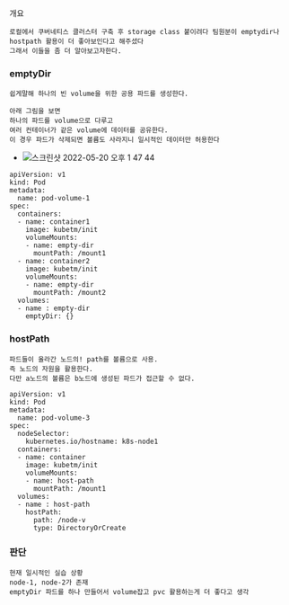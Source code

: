 개요 
```
로컬에서 쿠버네티스 클러스터 구축 후 storage class 붙이려다 팀원분이 emptydir나 hostpath 활용이 더 좋아보인다고 해주셨다
그래서 이들을 좀 더 알아보고자한다.
```

### emptyDir
```
쉽게말해 하나의 빈 volume을 위한 공용 파드를 생성한다.

아래 그림을 보면 
하나의 파드를 volume으로 다루고
여러 컨테이너가 같은 volume에 데이터를 공유한다.
이 경우 파드가 삭제되면 볼륨도 사라지니 일시적인 데이터만 허용한다
```
- ![스크린샷 2022-05-20 오후 1 47 44](https://user-images.githubusercontent.com/62214428/169452558-95b27f01-b7de-4121-a7e1-5a336d07e936.png)
```
apiVersion: v1
kind: Pod
metadata:
  name: pod-volume-1
spec:
  containers:
  - name: container1
    image: kubetm/init
    volumeMounts:
    - name: empty-dir
      mountPath: /mount1
  - name: container2
    image: kubetm/init
    volumeMounts:
    - name: empty-dir
      mountPath: /mount2
  volumes:
  - name : empty-dir
    emptyDir: {}
```

### hostPath
```
파드들이 올라간 노드의! path를 볼륨으로 사용. 
즉 노드의 자원을 활용한다.
다만 a노드의 볼륨은 b노드에 생성된 파드가 접근할 수 없다.
```
```
apiVersion: v1
kind: Pod
metadata:
  name: pod-volume-3
spec:
  nodeSelector:
    kubernetes.io/hostname: k8s-node1
  containers:
  - name: container
    image: kubetm/init
    volumeMounts:
    - name: host-path
      mountPath: /mount1
  volumes:
  - name : host-path
    hostPath:
      path: /node-v
      type: DirectoryOrCreate
```

### 판단
```
현재 일시적인 실습 상황
node-1, node-2가 존재
emptyDir 파드를 하나 만들어서 volume잡고 pvc 활용하는게 더 좋다고 생각
```
